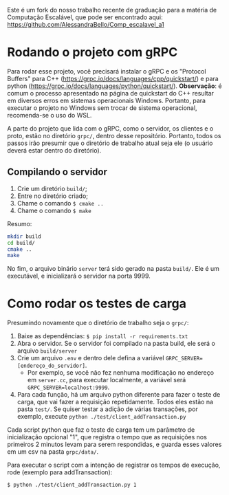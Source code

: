 Este é um fork do nosso trabalho recente de graduação para a matéria de Computação Escalável, que pode ser encontrado aqui: https://github.com/AlessandraBello/Comp_escalavel_a1

# Rodando o projeto com gRPC

Para rodar esse projeto, você precisará instalar o gRPC e os "Protocol Buffers" para C++ (https://grpc.io/docs/languages/cpp/quickstart/) e para python (https://grpc.io/docs/languages/python/quickstart/). **Observação**: é comum o processo apresentado na página de quickstart do C++ resultar em diversos erros em sistemas operacionais Windows. Portanto, para executar o projeto no Windows sem trocar de sistema operacional, recomenda-se o uso do WSL.

A parte do projeto que lida com o gRPC, como o servidor, os clientes e o proto, estão no diretório `grpc/`, dentro desse repositório. Portanto, todos os passos irão presumir que o diretório de trabalho atual seja ele (o usuário deverá estar dentro do diretório).

## Compilando o servidor

1. Crie um diretório `build/`;
2. Entre no diretório criado;
3. Chame o comando `$ cmake ..`
4. Chame o comando `$ make`

Resumo:

```sh
mkdir build
cd build/
cmake ..
make
```

No fim, o arquivo binário `server` terá sido gerado na pasta `build/`. Ele é um executável, e inicializará o servidor na porta 9999.

# Como rodar os testes de carga

Presumindo novamente que o diretório de trabalho seja o `grpc/`:

1. Baixe as dependências: `$ pip install -r requirements.txt`
2. Abra o servidor. Se o servidor foi compilado na pasta build, ele será o arquivo `build/server`
3. Crie um arquivo `.env` e dentro dele defina a variável `GRPC_SERVER=[endereço_do_servidor]`. 
    - Por exemplo, se você não fez nenhuma modificação no endereço em `server.cc`, para executar localmente, a variável será `GRPC_SERVER=localhost:9999`.
4. Para cada função, há um arquivo python diferente para fazer o teste de carga, que vai fazer a requisição repetidamente. Todos eles estão na pasta `test/`. Se quiser testar a adição de várias transações, por exemplo, execute `python ./test/client_addTransaction.py`

Cada script python que faz o teste de carga tem um parâmetro de inicialização opcional "1", que registra o tempo que as requisições nos primeiros 2 minutos levam para serem respondidas, e guarda esses valores em um csv na pasta `grpc/data/`. 

Para executar o script com a intenção de registrar os tempos de execução, rode (exemplo para addTransaction):
```sh
$ python ./test/client_addTransaction.py 1
```
